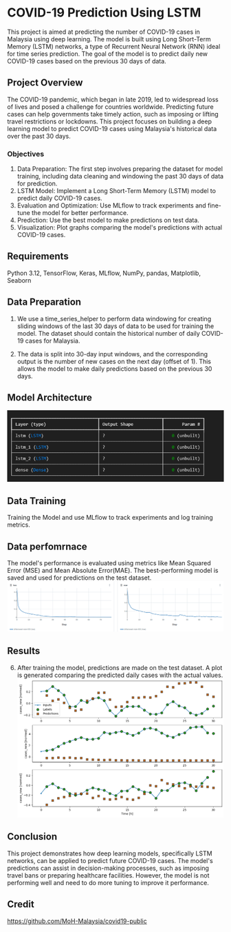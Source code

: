 # **COVID-19 Prediction Using LSTM**
This project is aimed at predicting the number of COVID-19 cases in Malaysia using deep learning. The model is built using Long Short-Term Memory (LSTM) networks, a type of Recurrent Neural Network (RNN) ideal for time series prediction. The goal of the model is to predict daily new COVID-19 cases based on the previous 30 days of data.

## Project Overview
The COVID-19 pandemic, which began in late 2019, led to widespread loss of lives and posed a challenge for countries worldwide. Predicting future cases can help governments take timely action, such as imposing or lifting travel restrictions or lockdowns. This project focuses on building a deep learning model to predict COVID-19 cases using Malaysia's historical data over the past 30 days.

### Objectives
1. Data Preparation: The first step involves preparing the dataset for model training, including data cleaning and windowing the past 30 days of data for prediction.
2. LSTM Model: Implement a Long Short-Term Memory (LSTM) model to predict daily COVID-19 cases.
3. Evaluation and Optimization: Use MLflow to track experiments and fine-tune the model for better performance.
4. Prediction: Use the best model to make predictions on test data.
5. Visualization: Plot graphs comparing the model's predictions with actual COVID-19 cases.

## Requirements
Python 3.12, TensorFlow, Keras, MLflow, NumPy, pandas, Matplotlib, Seaborn

## Data Preparation
1. We use a time_series_helper to perform data windowing for creating sliding windows of the last 30 days of data to be used for training the model. The dataset should contain the historical number of daily COVID-19 cases for Malaysia.

2. The data is split into 30-day input windows, and the corresponding output is the number of new cases on the next day (offset of 1). This allows the model to make daily predictions based on the previous 30 days.

## Model Architecture
![alt text](image/image.png)

## Data Training
Training the Model and use MLflow to track experiments and log training metrics.

## Data perfomrnace
The model's performance is evaluated using metrics like Mean Squared Error (MSE) and Mean Absolute Error(MAE). The best-performing model is saved and used for predictions on the test dataset.
![alt text](image/image-2.png)

## Results
6. After training the model, predictions are made on the test dataset. A plot is generated comparing the predicted daily cases with the actual values.
![alt text](image/image-1.png)

## Conclusion
This project demonstrates how deep learning models, specifically LSTM networks, can be applied to predict future COVID-19 cases. The model's predictions can assist in decision-making processes, such as imposing travel bans or preparing healthcare facilities. However, the model is not performing well and need to do more tuning to improve it performance.

## Credit
https://github.com/MoH-Malaysia/covid19-public